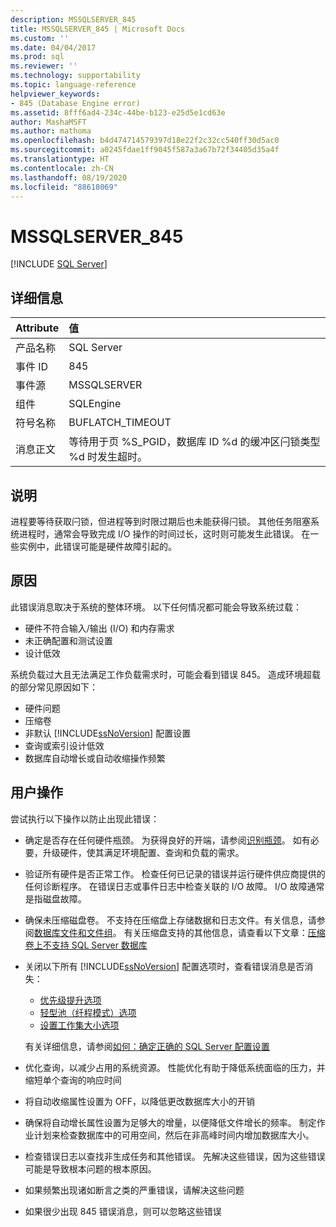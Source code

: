 ```yaml
---
description: MSSQLSERVER_845
title: MSSQLSERVER_845 | Microsoft Docs
ms.custom: ''
ms.date: 04/04/2017
ms.prod: sql
ms.reviewer: ''
ms.technology: supportability
ms.topic: language-reference
helpviewer_keywords:
- 845 (Database Engine error)
ms.assetid: 8fff6ad4-234c-44be-b123-e25d5e1cd63e
author: MashaMSFT
ms.author: mathoma
ms.openlocfilehash: b4d474714579397d18e22f2c32cc540ff30d5ac0
ms.sourcegitcommit: a0245fdae1ff9045f587a3a67b72f34405d35a4f
ms.translationtype: HT
ms.contentlocale: zh-CN
ms.lasthandoff: 08/19/2020
ms.locfileid: "88618069"
---
```

# <a name="mssqlserver_845"></a>MSSQLSERVER_845
 [!INCLUDE [SQL Server](../../includes/applies-to-version/sqlserver.md)]
  
## <a name="details"></a>详细信息  
  
| Attribute | 值 |  
| :-------- | :---- |  
|产品名称|SQL Server|  
|事件 ID|845|  
|事件源|MSSQLSERVER|  
|组件|SQLEngine|  
|符号名称|BUFLATCH_TIMEOUT|  
|消息正文|等待用于页 %S_PGID，数据库 ID %d 的缓冲区闩锁类型 %d 时发生超时。|  
  
## <a name="explanation"></a>说明  
进程要等待获取闩锁，但进程等到时限过期后也未能获得闩锁。 其他任务阻塞系统进程时，通常会导致完成 I/O 操作的时间过长，这时则可能发生此错误。 在一些实例中，此错误可能是硬件故障引起的。  
  
## <a name="cause"></a>原因
此错误消息取决于系统的整体环境。 以下任何情况都可能会导致系统过载：

- 硬件不符合输入/输出 (I/O) 和内存需求
- 未正确配置和测试设置
- 设计低效

 系统负载过大且无法满足工作负载需求时，可能会看到错误 845。 造成环境超载的部分常见原因如下：

- 硬件问题
- 压缩卷
- 非默认 [!INCLUDE[ssNoVersion](../../includes/ssnoversion-md.md)] 配置设置
- 查询或索引设计低效
- 数据库自动增长或自动收缩操作频繁

## <a name="user-action"></a>用户操作  
尝试执行以下操作以防止出现此错误：  
  
- 确定是否存在任何硬件瓶颈。 为获得良好的开端，请参阅[识别瓶颈](../performance/identify-bottlenecks.md)。 如有必要，升级硬件，使其满足环境配置、查询和负载的需求。

- 验证所有硬件是否正常工作。 检查任何已记录的错误并运行硬件供应商提供的任何诊断程序。 在错误日志或事件日志中检查关联的 I/O 故障。 I/O 故障通常是指磁盘故障。  
- 确保未压缩磁盘卷。 不支持在压缩盘上存储数据和日志文件。有关信息，请参阅[数据库文件和文件组](../databases/database-files-and-filegroups.md)。 有关压缩盘支持的其他信息，请查看以下文章：[压缩卷上不支持 SQL Server 数据库](https://support.microsoft.com/EN-US/help/231347)

- 关闭以下所有 [!INCLUDE[ssNoVersion](../../includes/ssnoversion-md.md)] 配置选项时，查看错误消息是否消失：
   - [优先级提升选项](../../database-engine/configure-windows/configure-the-priority-boost-server-configuration-option.md)
   - [轻型池（纤程模式）选项](../../database-engine/configure-windows/lightweight-pooling-server-configuration-option.md)
   - [设置工作集大小选项](../../database-engine/configure-windows/set-working-set-size-server-configuration-option.md)

    有关详细信息，请参阅[如何：确定正确的 SQL Server 配置设置](https://support.microsoft.com/EN-US/help/319942)

- 优化查询，以减少占用的系统资源。 性能优化有助于降低系统面临的压力，并缩短单个查询的响应时间
- 将自动收缩属性设置为 OFF，以降低更改数据库大小的开销
- 确保将自动增长属性设置为足够大的增量，以便降低文件增长的频率。 制定作业计划来检查数据库中的可用空间，然后在非高峰时间内增加数据库大小。
- 检查错误日志以查找非生成任务和其他错误。 先解决这些错误，因为这些错误可能是导致根本问题的根本原因。
- 如果频繁出现诸如断言之类的严重错误，请解决这些问题
- 如果很少出现 845 错误消息，则可以忽略这些错误